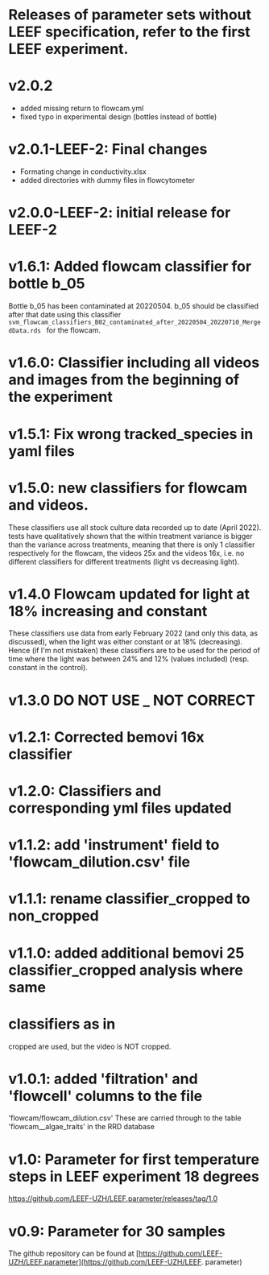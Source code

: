 
# Releases of parameter sets without LEEF specification, refer to the first LEEF experiment.

# v2.0.2 
- added missing return to flowcam.yml
- fixed typo in experimental design (bottles instead of bottle)

# v2.0.1-LEEF-2: Final changes
- Formating change in conductivity.xlsx
- added directories with dummy files in flowcytometer

# v2.0.0-LEEF-2: initial release for LEEF-2



# v1.6.1: Added flowcam classifier for bottle b_05
Bottle b_05 has been contaminated at 20220504. b_05 should be classified after
that date using this classifier
`svm_flowcam_classifiers_B02_contaminated_after_20220504_20220710_MergedData.rds
` for the flowcam.

# v1.6.0: Classifier including all videos and images from the beginning of the experiment

# v1.5.1: Fix wrong tracked_species in yaml files

# v1.5.0: new classifiers for flowcam and videos. 
These classifiers use all stock culture data recorded up to date (April 2022).
tests have qualitatively shown that the within treatment variance is bigger than
the variance across treatments, meaning that there is only 1 classifier
respectively for the flowcam, the videos 25x and the videos 16x, i.e. no
different classifiers for different treatments (light vs decreasing light).


# v1.4.0 Flowcam updated for light at 18% increasing and constant
These classifiers use data from early February 2022 (and only this data, as
discussed), when the light was either constant or at 18% (decreasing). Hence (if
I'm not mistaken) these classifiers are to be used for the period of time where
the light was between 24% and 12% (values included) (resp. constant in the
control).


# v1.3.0 DO NOT USE _ NOT CORRECT 

# v1.2.1: Corrected bemovi 16x classifier

# v1.2.0: Classifiers and corresponding yml files updated

# v1.1.2: add 'instrument' field to 'flowcam_dilution.csv' file

# v1.1.1: rename classifier_cropped to non_cropped

# v1.1.0: added additional bemovi 25 classifier_cropped analysis where same
# classifiers as in 
  cropped are used, but the video is NOT cropped.

# v1.0.1: added 'filtration' and 'flowcell' columns to the file
  'flowcam/flowcam_dilution.csv'
  These are carried through to the table 'flowcam__algae_traits' in the RRD
  database

# v1.0: Parameter for first temperature steps in LEEF experiment 18 degrees
https://github.com/LEEF-UZH/LEEF.parameter/releases/tag/1.0

# v0.9: Parameter for 30 samples

The github repository can be found at
[https://github.com/LEEF-UZH/LEEF.parameter](https://github.com/LEEF-UZH/LEEF.
parameter)

